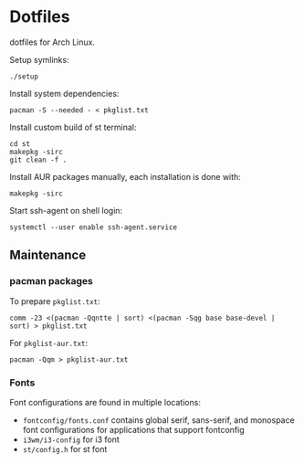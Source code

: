 # Dotfiles

dotfiles for Arch Linux.

Setup symlinks:

```
./setup
```

Install system dependencies:

```
pacman -S --needed - < pkglist.txt
```

Install custom build of st terminal:

```
cd st
makepkg -sirc
git clean -f .
```

Install AUR packages manually, each installation is done with:

```
makepkg -sirc
```

Start ssh-agent on shell login:

```
systemctl --user enable ssh-agent.service
```

## Maintenance

### pacman packages

To prepare `pkglist.txt`:

```
comm -23 <(pacman -Qqntte | sort) <(pacman -Sqg base base-devel | sort) > pkglist.txt
```

For `pkglist-aur.txt`:

```
pacman -Qqm > pkglist-aur.txt
```

### Fonts

Font configurations are found in multiple locations:

 - `fontconfig/fonts.conf` contains global serif, sans-serif, and monospace font configurations for applications that support fontconfig
 - `i3wm/i3-config` for i3 font
 - `st/config.h` for st font
